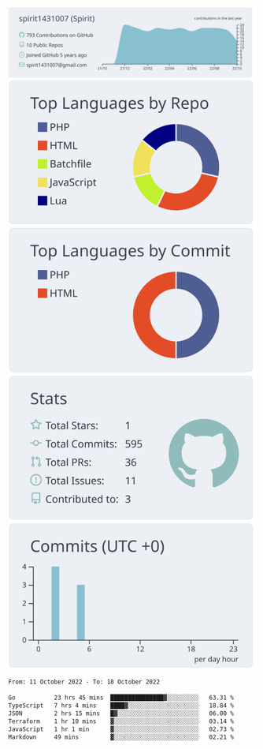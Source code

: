 [![](https://raw.githubusercontent.com/spirit1431007/spirit1431007/master/profile-summary-card-output/nord_bright/0-profile-details.svg)](https://git.io/spiritx)
[![](https://raw.githubusercontent.com/spirit1431007/spirit1431007/master/profile-summary-card-output/nord_bright/1-repos-per-language.svg)](https://git.io/spiritx) [![](https://raw.githubusercontent.com/spirit1431007/spirit1431007/master/profile-summary-card-output/nord_bright/2-most-commit-language.svg)](https://git.io/spiritx)
[![](https://raw.githubusercontent.com/spirit1431007/spirit1431007/master/profile-summary-card-output/nord_bright/3-stats.svg)](https://git.io/spiritx) [![](https://raw.githubusercontent.com/spirit1431007/spirit1431007/master/profile-summary-card-output/nord_bright/4-productive-time.svg)](https://git.io/spiritx)

<!--START_SECTION:waka-->

```text
From: 11 October 2022 - To: 18 October 2022

Go           23 hrs 45 mins  ███████████████▓░░░░░░░░░   63.31 %
TypeScript   7 hrs 4 mins    ████▓░░░░░░░░░░░░░░░░░░░░   18.84 %
JSON         2 hrs 15 mins   █▓░░░░░░░░░░░░░░░░░░░░░░░   06.00 %
Terraform    1 hr 10 mins    ▓░░░░░░░░░░░░░░░░░░░░░░░░   03.14 %
JavaScript   1 hr 1 min      ▓░░░░░░░░░░░░░░░░░░░░░░░░   02.73 %
Markdown     49 mins         ▓░░░░░░░░░░░░░░░░░░░░░░░░   02.21 %
```

<!--END_SECTION:waka-->

